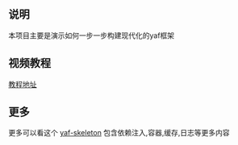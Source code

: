 ## 说明

本项目主要是演示如何一步一步构建现代化的yaf框架

## 视频教程

[教程地址](https://1024casts.com/courses/creating-a-modern-yaf-framework-step-by-step)

## 更多

更多可以看这个 [yaf-skeleton](https://github.com/1024casts/yaf-skeleton)
包含依赖注入,容器,缓存,日志等更多内容

